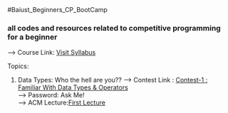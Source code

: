 <html>
<head>
#Baiust_Beginners_CP_BootCamp
</head>
  
<h3>all codes and resources related to competitive programming for a beginner</h3>

--> Course Link: <a href="https://docs.google.com/document/d/1xn_oqUbaBYkdDXdQ_vhA4ZCBBA_ql4WMFPyWR5uyWW4/edit?tab=t.0 " target="_blank">Visit Syllabus</a> 

Topics:
1. Data Types: Who the hell are you??
--> Contest Link : <a href="https://vjudge.net/contest/669298" target="_blank">Contest-1 : Familiar With Data Types & Operators</a> <br>
--> Password: Ask Me!  <br> 
--> ACM Lecture:<a href="https://docs.google.com/presentation/d/1wES7FplQBvMnwS8Qhn0FozkuCDORonklh_69ShIdl3s/edit?usp=sharing" target="_blank">First Lecture</a> <br> 

</html>

